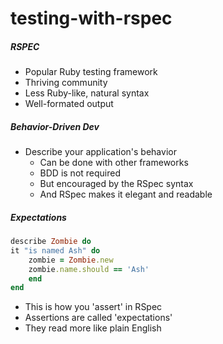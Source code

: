 testing-with-rspec
==================


##### RSPEC

- Popular Ruby testing framework
- Thriving community
- Less Ruby-like, natural syntax
- Well-formated output

##### Behavior-Driven Dev
- Describe your application's behavior
  - Can be done with other frameworks
  - BDD is not required
  - But encouraged by the RSpec syntax
  - And RSpec makes it elegant and readable
  
##### Expectations

```ruby
describe Zombie do
it "is named Ash" do
    zombie = Zombie.new
    zombie.name.should == 'Ash'
    end
end
```

- This is how you 'assert' in RSpec
- Assertions are called 'expectations'
- They read more like plain English
